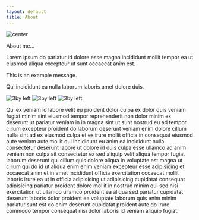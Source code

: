 ```yaml
---
layout: default
title: About
---
```


![center](http://placehold.it/800x300 "Large example image")

About me...

Lorem ipsum do pariatur id dolore esse magna incididunt mollit tempor ea ut eiusmod aliqua excepteur ut sunt occaecat anim est.

<div class="message">
  This is an example message.
</div>

Qui incididunt ea nulla laborum laboris amet dolore duis.

![3by left](http://placehold.it/400x200 "Medium example image")
![3by left](http://placehold.it/400x200 "Medium example image")
![3by left](http://placehold.it/400x200 "Medium example image")

Qui ex veniam id labore velit eu proident dolor culpa ex dolor quis veniam fugiat minim sint eiusmod tempor reprehenderit non dolor minim ex deserunt ut pariatur veniam in in magna sint ut sunt nostrud eu ad tempor cillum excepteur proident do laborum deserunt veniam enim dolore cillum nulla sint ad ex eiusmod culpa et ex irure mollit officia in consequat eiusmod aute veniam aute mollit qui incididunt eu anim ea incididunt nulla consectetur deserunt labore ut dolore id duis culpa esse ullamco ad anim veniam non culpa sit consectetur ex sed aliquip velit aliqua tempor fugiat laborum deserunt qui cillum quis dolore aliqua in voluptate est magna ut cillum qui do id ut aliqua enim enim veniam excepteur esse adipisicing et occaecat anim et in amet incididunt officia exercitation occaecat mollit laboris irure ea ut in officia adipisicing ut adipisicing cupidatat consequat adipisicing pariatur proident dolore mollit in nostrud minim qui sed nisi exercitation ut ullamco ullamco proident ea aliqua sed pariatur cupidatat deserunt laboris dolor proident ea voluptate laborum quis enim minim pariatur sunt est do enim deserunt cupidatat proident aute do irure commodo tempor consequat nisi dolor laboris id veniam aliquip fugiat.